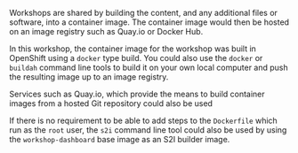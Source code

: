 Workshops are shared by building the content, and any additional files or software, into a container image. The container image would then be hosted on an image registry such as Quay.io or Docker Hub.

In this workshop, the container image for the workshop was built in OpenShift using a `docker` type build. You could also use the `docker` or `buildah` command line tools to build it on your own local computer and push the resulting image up to an image registry.

Services such as Quay.io, which provide the means to build container images from a hosted Git repository could also be used

If there is no requirement to be able to add steps to the `Dockerfile` which run as the `root` user, the `s2i` command line tool could also be used by using the `workshop-dashboard` base image as an S2I builder image.
